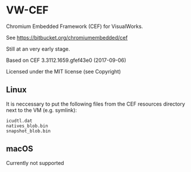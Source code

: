 # VW-CEF
Chromium Embedded Framework (CEF) for VisualWorks.

See 
https://bitbucket.org/chromiumembedded/cef

Still at an very early stage. 

Based on CEF 3.3112.1659.gfef43e0 (2017-09-06)

Licensed under the MIT license (see Copyright)

## Linux
It is neccessary to put the following files from the CEF resources directory next to the VM (e.g. symlink):
```
icudtl.dat
natives_blob.bin
snapshot_blob.bin
```

## macOS
Currently not supported
